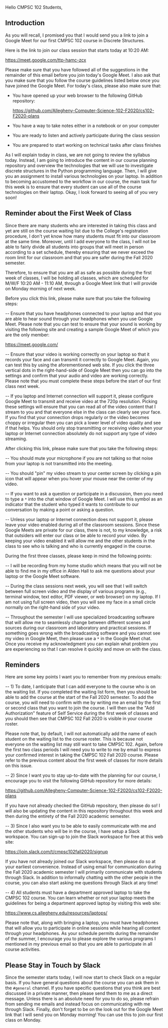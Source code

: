 Hello CMPSC 102 Students,

## Introduction

As you will recall, I promised you that I would send you a link to join a Google
Meet for our first CMPSC 102 course in Discrete Structures.

Here is the link to join our class session that starts today at 10:20 AM:

https://meet.google.com/ttp-hamc-zcx

Please make sure that you have followed all of the suggestions in the remainder
of this email before you join today's Google Meet. I also ask that you make sure
that you follow the course guidelines listed below once you have joined the
Google Meet. For today's class, please also make sure that:

- You have opened up your web browser to the following GitHub repository:

  https://github.com/Allegheny-Computer-Science-102-F2020/cs102-F2020-plans

- You have a way to take notes either in a notebook or on your computer

- You are ready to listen and actively participate during the class session

- You are prepared to start working on technical tasks after class finishes

As I will explain today in class, we are not going to review the syllabus today.
Instead, I am going to introduce the content in our course planning repository
and overview the technologies that we will use to investigate discrete
structures in the Python programming language. Then, I will give you an
assignment to install various technologies on your laptop. In addition to
becoming accustomed to the workflow in our course, the main task for this week
is to ensure that every student can use all of the course technologies on their
laptop. Okay, I look forward to seeing all of you very soon!

## Reminder about the First Week of Class

Since there are many students who are interested in taking this class and yet
are still on the course waiting list due to the College's registration
procedure, I don't yet know how many students must fit into our classroom at the
same time. Moreover, until I add everyone to the class, I will not be able to
fairly divide all students into groups that will meet in person according to a
set schedule, thereby ensuring that we never exceed the room limit for our
classroom and that you are safer during the Fall 2020 semester.

Therefore, to ensure that you are all as safe as possible during the first week
of classes, I will be holding all classes, which are scheduled for M/W/F 10:20
AM - 11:10 AM, through a Google Meet link that I will provide on Monday morning
of next week.

Before you click this link, please make sure that you take the following steps:

-- Ensure that you have headphones connected to your laptop and that you are
able to hear sound through your headphones when you use Google Meet. Please note
that you can test to ensure that your sound is working by visiting the following
site and creating a sample Google Meet of which you are the only member:

https://meet.google.com/

-- Ensure that your video is working correctly on your laptop so that it records
your face and can transmit it correctly to Google Meet. Again, you can test this
by using the aforementioned web site. If you click the three vertical dots in
the right-hand-side of Google Meet then you can go into the settings and confirm
that your audio and video are working correctly. Please note that you must
complete these steps before the start of our first class next week.

-- If you laptop and Internet connection will support it, please configure
Google Meet to transmit and receive video at the 720p resolution. Picking these
settings will ensure that you can read all of the video content that I stream to
you and that everyone else in the class can clearly see your face. If you find
that your connection drops regularly or the video becomes choppy or irregular
then you can pick a lower level of video quality and see if that helps. You
should only stop transmitting or receiving video when your laptop or Internet
connection absolutely do not support any type of video streaming.

After clicking this link, please make sure that you take the following steps:

-- You should mute your microphone if you are not talking so that noise from
your laptop is not transmitted into the meeting.

-- You should "pin" my video stream to your center screen by clicking a pin icon
that will appear when you hover your mouse near the center of my video.

-- If you want to ask a question or participate in a discussion, then you need
to type a `*` into the chat window of Google Meet. I will use this symbol as an
indicator that the student who typed it wants to contribute to our conversation
by making a point or asking a question.

-- Unless your laptop or Internet connection does not support it, please leave
your video enabled during all of the classroom sessions. Since these Google
Meets are private for our class, there is not, to my knowledge, a risk that
outsiders will enter our class or be able to record your video. By keeping your
video enabled it will allow me and the other students in the class to see who is
talking and who is currently engaged in the course.

During the first three classes, please keep in mind the following points:

-- I will be recording from my home studio which means that you will not be able
to find me in my office in Alden Hall to ask me questions about your laptop or
the Google Meet software.

-- During the class sessions next week, you will see that I will switch between
full screen video and the display of various programs (e.g., terminal window,
text editor, PDF viewer, or web browser) on my laptop. If I am not using full
screen video, then you will see my face in a small circle normally on the
right-hand side of your video.

-- Throughout the semester I will use specialized broadcasting software that
will allow me to seamlessly change between different scenes and sources during
our classroom and laboratory and practical sessions. If something goes wrong
with the broadcasting software and you cannot see my video in Google Meet, then
please use a `*` in the Google Meet chat. Once you receive my acknowledgment you
can explain what problem you are experiencing so that I can resolve it quickly
and move on with the class.

## Reminders

Here are some key points I want you to remember from my previous emails:

-- 1) To date, I anticipate that I can add everyone to the course who is on the
waiting list. If you completed the waiting list form, then you should be able to
add the course at the start of the Fall 2020 semester. To add the course, you
will need to confirm with me by writing me an email by the first or second class
that you want to join the course. I will then use the "Add Authorization"
feature of Self Service during the first week of classes and you should then see
that CMPSC 102 Fall 2020 is visible in your course roster.

Please note that, by default, I will not automatically add the name of each
student on the waiting list to the course roster. This is because not everyone
on the waiting list may still want to take CMPSC 102. Again, before the first
two class periods I will need you to write to me by email to express your
confirmed interest in taking the CMPSC 102 Fall 2020 course. Please refer to the
previous content about the first week of classes for more details on this issue.

-- 2) Since I want you to stay up-to-date with the planning for our course, I
encourage you to visit the following GitHub repository for more details:

https://github.com/Allegheny-Computer-Science-102-F2020/cs102-F2020-plans

If you have not already checked the GitHub repository, then please do so! I will
also be updating the content in this repository throughout this week and then
during the entirety of the Fall 2020 academic semester.

-- 3) Since I also want you to be able to easily communicate with me and the
other students who will be in the course, I have setup a Slack workspace. You
can sign-up to join the Slack workspace for free at this web site:

https://join.slack.com/t/cmpsc102fall2020/signup

If you have not already joined our Slack workspace, then please do so at your
earliest convenience. Instead of using email for communication during the Fall
2020 academic semester I will primarily communicate with students through Slack.
In addition to informally chatting with the other people in the course, you can
also start asking me questions through Slack at any time!

-- 4) All students must have a department approved laptop to take the CMPSC 102
course. You can learn whether or not your laptop meets the guidelines for being
a department approved laptop by visiting this web site:

https://www.cs.allegheny.edu/resources/laptops/

Please note that, along with bringing a laptop, you must have headphones that
will allow you to participate in online sessions while hearing all content
through your headphones. As your schedule permits during the remainder of the
summer, I encourage you to please explore the various programs I mentioned in my
previous email so that you are able to participate in all course activities.

## Please Stay in Touch by Slack

Since the semester starts today, I will now start to check Slack on a regular
basis. If you have general questions about the course you can ask them in the
`#general` channel. If you have specific questions that you think are best
discussed in a private manner, then please send them to me as a direct message.
Unless there is an absolute need for you to do so, please refrain from sending
me emails and instead focus on communicating with me through Slack. Finally,
don't forget to be on the look out for the Google Meet link that I will send you
on Monday morning! You can use this to join our first class on Monday.
